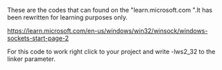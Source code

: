 These are the codes that can found on the "learn.microsoft.com ".It has been rewritten for learning purposes only.

https://learn.microsoft.com/en-us/windows/win32/winsock/windows-sockets-start-page-2

For this code to work right click to your project and write -lws2_32 to the linker parameter.
